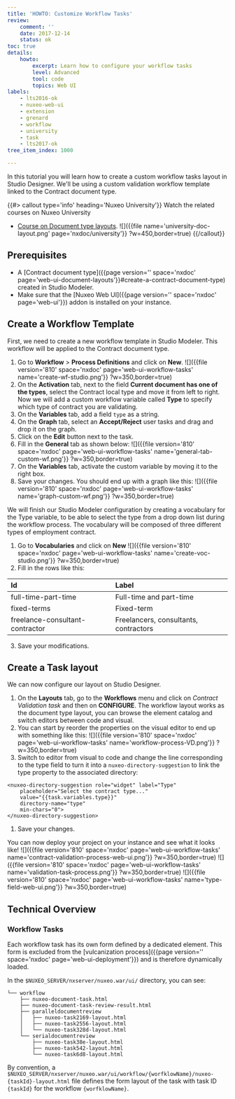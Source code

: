 ```yaml
---
title: 'HOWTO: Customize Workflow Tasks'
review:
    comment: ''
    date: 2017-12-14
    status: ok
toc: true
details:
    howto:
        excerpt: Learn how to configure your workflow tasks
        level: Advanced
        tool: code
        topics: Web UI
labels:
    - lts2016-ok
    - nuxeo-web-ui
    - extension
    - grenard
    - workflow
    - university
    - task
    - lts2017-ok
tree_item_index: 1000

---
```


In this tutorial you will learn how to create a custom workflow tasks layout in Studio Designer. We'll be using a custom validation workflow template linked to the Contract document type.

{{#> callout type='info' heading='Nuxeo University'}}
Watch the related courses on Nuxeo University
- [Course on Document type layouts](https://university.nuxeo.com/learn/public/course/view/elearning/80/DocumentandWorkflowTaskLayoutswithNuxeoStudioDesigner).
![]({{file name='university-doc-layout.png' page='nxdoc/university'}} ?w=450,border=true)
{{/callout}}

## Prerequisites
- A [Contract document type]({{page version='' space='nxdoc' page='web-ui-document-layouts'}}#create-a-contract-document-type) created in Studio Modeler.
- Make sure that the [Nuxeo Web UI]({{page version='' space='nxdoc' page='web-ui'}}) addon is installed on your instance.

## Create a Workflow Template
First, we need to create a new workflow template in Studio Modeler. This workflow will be applied to the Contract document type.

1. Go to **Workflow** > **Process Definitions** and click on **New**.
  ![]({{file version='810' space='nxdoc' page='web-ui-workflow-tasks' name='create-wf-studio.png'}} ?w=350,border=true)
1. On the **Activation** tab, next to the field **Current document has one of the types**, select the Contract local type and move it from left to right.
Now we will add a custom workflow variable called **Type** to specify which type of contract you are validating.
1. On the **Variables** tab, add a field `type` as a string.
1. On the **Graph** tab, select an **Accept/Reject** user tasks and drag and drop it on the graph.
1. Click on the **Edit** button next to the task.
1. Fill in the **General** tab as shown below:
  ![]({{file version='810' space='nxdoc' page='web-ui-workflow-tasks' name='general-tab-custom-wf.png'}} ?w=350,border=true)
1. On the **Variables** tab, activate the custom variable by moving it to the right box.
1. Save your changes.
  You should end up with a graph like this:
  ![]({{file version='810' space='nxdoc' page='web-ui-workflow-tasks' name='graph-custom-wf.png'}} ?w=350,border=true)

We will finish our Studio Modeler configuration by creating a vocabulary for the Type variable, to be able to select the type from a drop down list during the workflow process. The vocabulary will be composed of three different types of employment contract.

1. Go to **Vocabularies** and click on **New**
  ![]({{file version='810' space='nxdoc' page='web-ui-workflow-tasks' name='create-voc-studio.png'}} ?w=350,border=true)
2. Fill in the rows like this:

| Id                              | Label                                 |
|:--------------------------------|:--------------------------------------|
| full-time-part-time             | Full-time and part-time               |
| fixed-terms                     | Fixed-term                            |
| freelance-consultant-contractor | Freelancers, consultants, contractors |

3. Save your modifications.

## Create a Task layout
We can now configure our layout on Studio Designer.

1. On the **Layouts** tab, go to the **Workflows** menu and click on _Contract Validation task_ and then on **CONFIGURE**.
  The workflow layout works as the document type layout, you can browse the element catalog and switch editors between code and visual.
1. You can start by reorder the properties on the visual editor to end up with something like this:
  ![]({{file version='810' space='nxdoc' page='web-ui-workflow-tasks' name='workflow-process-VD.png'}} ?w=350,border=true)
1. Switch to editor from visual to code and change the line corresponding to the type field to turn it into a `nuxeo-directory-suggestion` to link the type property to the associated directory:
```
<nuxeo-directory-suggestion role="widget" label="Type"
    placeholder="Select the contract type..."
    value="{{task.variables.type}}"
    directory-name="type"
    min-chars="0">
</nuxeo-directory-suggestion>
```
1. Save your changes.  

You can now deploy your project on your instance and see what it looks like!
![]({{file version='810' space='nxdoc' page='web-ui-workflow-tasks' name='contract-validation-process-web-ui.png'}} ?w=350,border=true)
![]({{file version='810' space='nxdoc' page='web-ui-workflow-tasks' name='validation-task-process.png'}} ?w=350,border=true)
![]({{file version='810' space='nxdoc' page='web-ui-workflow-tasks' name='type-field-web-ui.png'}} ?w=350,border=true)

## Technical Overview

### Workflow Tasks

Each workflow task has its own form defined by a dedicated element. This form is excluded from the [vulcanization process]({{page version='' space='nxdoc' page='web-ui-deployment'}}) and is therefore dynamically loaded.

In the `$NUXEO_SERVER/nxserver/nuxeo.war/ui/` directory, you can see:

```
└── workflow
    ├── nuxeo-document-task.html
    ├── nuxeo-document-task-review-result.html
    ├── paralleldocumentreview
    │   ├── nuxeo-task2169-layout.html
    │   ├── nuxeo-task2556-layout.html
    │   └── nuxeo-task328d-layout.html
    └── serialdocumentreview
        ├── nuxeo-task38e-layout.html
        ├── nuxeo-task542-layout.html
        └── nuxeo-task6d8-layout.html
```

By convention, a `$NUXEO_SERVER/nxserver/nuxeo.war/ui/workflow/{worfklowName}/nuxeo-{taskId}-layout.html` file defines the form layout of the task with task ID `{taskId}` for the workflow `{worfklowName}`.
